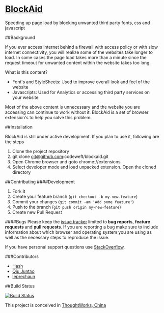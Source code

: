 [BlockAid](http://codeweft.com/blockaid)
========
Speeding up page load by blocking unwanted third party fonts, css and javascript

##Background

If you ever access internet behind a firewall with access policy or with slow internet connectivity, you will realize some of the websites take longer to load. In some cases the page load takes more than a minute since the request timeout for unwanted content within the website takes too long.

What is this content?

* Font's and StyleSheets: Used to improve overall look and feel of the website
* Javascripts: Used for Analytics or accessing third party services on your website

Most of the above content is unnecessary and the website you are accessing can continue to work without it. BlockAid is a set of browser extension's to help you solve this problem.

##Installation

BlockAid is still under active development. If you plan to use it, following are the steps

1. Clone the project repository
2. git clone git@github.com:codeweft/blockaid.git
3. Open Chrome browser and goto chrome://extensions
4. Select developer mode and load unpacked extension. Open the cloned directory

##Contributing
####Development
1. Fork it
2. Create your feature branch (`git checkout -b my-new-feature`)
3. Commit your changes (`git commit -am 'Add some feature'`)
4. Push to the branch (`git push origin my-new-feature`)
5. Create new Pull Request

####Bugs
Please keep the [issue tracker](http://github.com/codeweft/blockaid/issues) limited to **bug reports**, **feature requests** and **pull requests**. If you are reporting a bug make sure to include information about which browser and operating system you are using as well as the necessary steps to reproduce the issue.

If you have personal support questions use [StackOverflow](http://stackoverflow.com/questions/tagged/blockaid).

###Contributors
* [Hash](https://github.com/codeweft)
* [Qiu Juntao](https://github.com/abruzzi)
* [leprechaun](https://github.com/leprechaun)

##Build Status

[![Build Status](https://snap-ci.com/codeweft/blockaid/branch/master/build_image)](https://snap-ci.com/codeweft/blockaid/branch/master)

This project is conceived in [ThoughtWorks, China](https://thoughtworks.com/)
